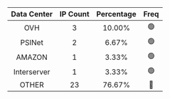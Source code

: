 | Data Center | IP Count | Percentage | Freq |
|:------------:|:--------:|:-----------:|:-----:|
| OVH | 3 | 10.00% | 🟢 |
| PSINet | 2 | 6.67% | 🟢 |
| AMAZON | 1 | 3.33% | 🟢 |
| Interserver | 1 | 3.33% | 🟢 |
| OTHER | 23 | 76.67% | 🔴 |